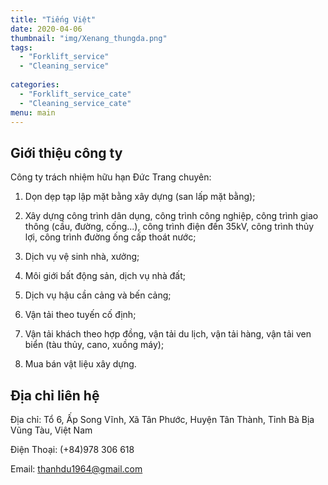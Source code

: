 ```yaml
---
title: "Tiếng Việt"
date: 2020-04-06
thumbnail: "img/Xenang_thungda.png"
tags:
  - "Forklift_service"
  - "Cleaning_service"
 
categories:
  - "Forklift_service_cate"
  - "Cleaning_service_cate"
menu: main
---
```


## Giới thiệu công ty

Công ty trách nhiệm hữu hạn Đức Trang chuyên:

1. Dọn dẹp tạp lập mặt bằng xây dựng (san lấp mặt bằng); 

2. Xây dựng công trình dân dụng, công trình công nghiệp, công trình giao thông (cầu, đường, cống...), công trình điện đến 35kV, công trình thủy lợi, công trình đường ống cấp thoát nước;

3. Dịch vụ vệ sinh nhà, xưởng;

4. Môi giới bất động sản, dịch vụ nhà đất;

5. Dịch vụ hậu cần cảng và bến cảng;

6. Vận tải theo tuyến cố định;

7. Vận tải khách theo hợp đồng, vận tải du lịch, vận tải hàng, vận tải ven biển (tàu thủy, cano, xuồng máy);

8. Mua bán vật liệu xây dựng.

## Địa chỉ liên hệ

Địa chỉ: Tổ 6, Ấp Song Vĩnh, Xã Tân Phước, Huyện Tân Thành, Tỉnh Bà Bịa Vũng Tàu, Việt Nam

Điện Thoại: (+84)978 306 618

Email: thanhdu1964@gmail.com



